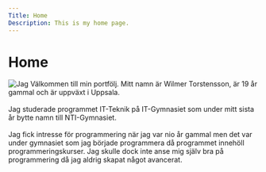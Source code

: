```yaml
---
Title: Home
Description: This is my home page.
---
```


<i class="fas fa-home"></i> Home
==========================
![Jag](%assets_url%/img/jag.jpg)
Välkommen till min portfölj. Mitt namn är Wilmer Torstensson, är 19 år gammal och är uppväxt i Uppsala.<br>
<br>
Jag studerade programmet IT-Teknik på IT-Gymnasiet som under mitt sista år bytte namn till NTI-Gymnasiet.<br>
<br>
Jag fick intresse för programmering när jag var nio år gammal men det var under gymnasiet som jag började programmera då programmet innehöll programmeringskurser. Jag skulle dock inte anse mig själv bra på programmering då jag aldrig skapat något avancerat.